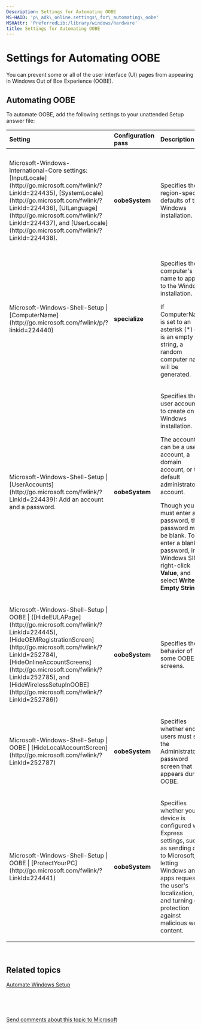 ```yaml
---
Description: Settings for Automating OOBE
MS-HAID: 'p\_adk\_online.settings\_for\_automating\_oobe'
MSHAttr: 'PreferredLib:/library/windows/hardware'
title: Settings for Automating OOBE
---
```


# Settings for Automating OOBE


You can prevent some or all of the user interface (UI) pages from appearing in Windows Out of Box Experience (OOBE).

## <span id="Automating_OOBE"></span><span id="automating_oobe"></span><span id="AUTOMATING_OOBE"></span>Automating OOBE


To automate OOBE, add the following settings to your unattended Setup answer file:

<table>
<colgroup>
<col width="25%" />
<col width="25%" />
<col width="25%" />
<col width="25%" />
</colgroup>
<thead>
<tr class="header">
<th align="left">Setting</th>
<th align="left">Configuration pass</th>
<th align="left">Description</th>
<th align="left">Applies to</th>
</tr>
</thead>
<tbody>
<tr class="odd">
<td align="left"><p>Microsoft-Windows-International-Core settings: [InputLocale](http://go.microsoft.com/fwlink/?LinkId=224435), [SystemLocale](http://go.microsoft.com/fwlink/?LinkId=224436), [UILanguage](http://go.microsoft.com/fwlink/?LinkId=224437), and [UserLocale](http://go.microsoft.com/fwlink/?LinkId=224438).</p></td>
<td align="left"><p><strong>oobeSystem</strong></p></td>
<td align="left"><p>Specifies the region-specific defaults of the Windows installation.</p></td>
<td align="left"><p>Windows 10 for desktop editions (Home, Pro, Enterprise, and Education) and Windows Server 2016 Technical Preview </p></td>
</tr>
<tr class="even">
<td align="left"><p>Microsoft-Windows-Shell-Setup | [ComputerName](http://go.microsoft.com/fwlink/p/?linkid=224440)</p></td>
<td align="left"><p><strong>specialize</strong></p></td>
<td align="left"><p>Specifies the computer's name to apply to the Windows installation.</p>
<p>If ComputerName is set to an asterisk (*) or is an empty string, a random computer name will be generated.</p></td>
<td align="left"><p>Windows 10 for desktop editions and Windows Server 2016 Technical Preview </p></td>
</tr>
<tr class="odd">
<td align="left"><p>Microsoft-Windows-Shell-Setup | [UserAccounts](http://go.microsoft.com/fwlink/?LinkId=224439): Add an account and a password.</p></td>
<td align="left"><p><strong>oobeSystem</strong></p></td>
<td align="left"><p>Specifies the user accounts to create on the Windows installation.</p>
<p>The account can be a user account, a domain account, or the default administrator account.</p>
<p>Though you must enter a password, the password may be blank. To enter a blank password, in Windows SIM, right-click <strong>Value</strong>, and select <strong>Write Empty String</strong>.</p></td>
<td align="left"><p>Windows 10 for desktop editions and Windows Server 2016 Technical Preview </p></td>
</tr>
<tr class="even">
<td align="left"><p>Microsoft-Windows-Shell-Setup | OOBE | ([HideEULAPage](http://go.microsoft.com/fwlink/?LinkId=224445), [HideOEMRegistrationScreen](http://go.microsoft.com/fwlink/?LinkId=252784), [HideOnlineAccountScreens](http://go.microsoft.com/fwlink/?LinkId=252785), and [HideWirelessSetupInOOBE](http://go.microsoft.com/fwlink/?LinkId=252786))</p></td>
<td align="left"><p><strong>oobeSystem</strong></p></td>
<td align="left"><p>Specifies the behavior of some OOBE screens.</p></td>
<td align="left"><p>Windows 10 for desktop editions and Windows Server 2016 Technical Preview </p></td>
</tr>
<tr class="odd">
<td align="left"><p>Microsoft-Windows-Shell-Setup | OOBE | [HideLocalAccountScreen](http://go.microsoft.com/fwlink/?LinkId=252787)</p></td>
<td align="left"><p><strong>oobeSystem</strong></p></td>
<td align="left"><p>Specifies whether end users must set the Administrator password screen that appears during OOBE.</p></td>
<td align="left"><p>Windows Server 2016 Technical Preview  only</p></td>
</tr>
<tr class="even">
<td align="left"><p>Microsoft-Windows-Shell-Setup | OOBE | [ProtectYourPC](http://go.microsoft.com/fwlink/?LinkId=224441)</p></td>
<td align="left"><p><strong>oobeSystem</strong></p></td>
<td align="left"><p>Specifies whether your device is configured with Express settings, such as sending data to Microsoft, letting Windows and apps request the user's localization, and turning on protection against malicious web content.</p></td>
<td align="left"><p>Windows 10 for desktop editions and Windows Server 2016 Technical Preview </p></td>
</tr>
</tbody>
</table>

 

## <span id="related_topics"></span>Related topics


[Automate Windows Setup](automate-windows-setup.md)

 

 

[Send comments about this topic to Microsoft](mailto:wsddocfb@microsoft.com?subject=Documentation%20feedback%20%5Bp_adk_online\p_adk_online%5D:%20Settings%20for%20Automating%20OOBE%20%20RELEASE:%20%284/11/2016%29&body=%0A%0APRIVACY%20STATEMENT%0A%0AWe%20use%20your%20feedback%20to%20improve%20the%20documentation.%20We%20don't%20use%20your%20email%20address%20for%20any%20other%20purpose,%20and%20we'll%20remove%20your%20email%20address%20from%20our%20system%20after%20the%20issue%20that%20you're%20reporting%20is%20fixed.%20While%20we're%20working%20to%20fix%20this%20issue,%20we%20might%20send%20you%20an%20email%20message%20to%20ask%20for%20more%20info.%20Later,%20we%20might%20also%20send%20you%20an%20email%20message%20to%20let%20you%20know%20that%20we've%20addressed%20your%20feedback.%0A%0AFor%20more%20info%20about%20Microsoft's%20privacy%20policy,%20see%20http://privacy.microsoft.com/default.aspx. "Send comments about this topic to Microsoft")




